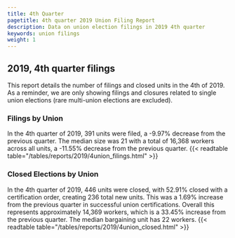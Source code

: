 ```yaml
---
title: 4th Quarter 
pagetitle: 4th quarter 2019 Union Filing Report
description: Data on union election filings in 2019 4th quarter 
keywords: union filings
weight: 1
---
```


## 2019, 4th quarter filings

This report details the number of filings and closed units in the 4th of 2019. As a reminder, we are only showing filings and closures related to single union elections (rare multi-union elections are excluded).

### Filings by Union
In the 4th quarter of 2019, 391 units were filed, a -9.97% decrease from the previous quarter. The median size was 21 with a total of 16,368 workers across all units, a -11.55% decrease from the previous quarter.
{{< readtable table="/tables/reports/2019/4union_filings.html" >}}

### Closed Elections by Union
In the 4th quarter of 2019, 446 units were closed, with 52.91% closed with a certification order, creating 236 total new units. This was a 1.69% increase from the previous quarter in successful union certifications. Overall this represents approximately 14,369 workers, which is a 33.45% increase from the previous quarter. The median bargaining unit has 22 workers.
{{< readtable table="/tables/reports/2019/4union_closed.html" >}}

